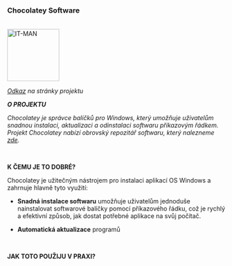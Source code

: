 ### Chocolatey Software

<br>

<img src="https://chocolatey.org/assets/images/global-shared/logo-square.svg" alt="IT-MAN" width="120" height="">

<br>

*[Odkaz](https://www.google.com/url?sa=t&rct=j&q=&esrc=s&source=web&cd=&cad=rja&uact=8&ved=2ahUKEwiF39PA39KEAxVa-QIHHcQCB_gQFnoECBEQAQ&url=https%3A%2F%2Fchocolatey.org%2F&usg=AOvVaw3H8ZbldEc1p4GR3S7f77YJ&opi=89978449) na stránky projektu*

***O PROJEKTU***

*Chocolatey je správce balíčků pro Windows, který umožňuje uživatelům snadnou instalaci, aktualizaci a odinstalaci softwaru příkazovým řádkem. Projekt Chocolatey nabízí obrovský repozitář softwaru, který nalezneme [zde](https://community.chocolatey.org/packages).*

<br>

**K ČEMU JE TO DOBRÉ?**

Chocolatey je užitečným nástrojem pro instalaci aplikací OS Windows a zahrnuje hlavně tyto využití:

- **Snadná instalace softwaru** umožňuje uživatelům jednoduše nainstalovat softwarové balíčky pomocí příkazového řádku, což je rychlý a efektivní způsob, jak dostat potřebné aplikace na svůj počítač.

- **Automatická aktualizace** programů

<br>

**JAK TOTO POUŽIJU V PRAXI?**
